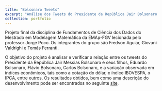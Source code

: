 ```yaml
---
title: "Bolsonaro Tweets"
excerpt: "Análise dos Tweets do Presidente da República Jair Bolsonaro e sua relação com a economia. <br/><img src='/images/bolsonaro_tweets.png'>"
collection: portfolio
---
```


Projeto final da disciplina de Fundamentos de Ciência dos Dados do Mestrado em Modelagem Matemática da EMAp-FGV lecionada pelo professor Jorge Poco. Os integrantes do grupo são Fredson Aguiar, Giovani Valdrighi e Tomás Ferranti.

O objetivo do projeto é analisar e verificar a relação entre os tweets do Presidente da República Jair Messias Bolsonaro e seus filhos, Eduardo Bolsonaro, Flávio Bolsonaro, Carlos Bolsonaro, e a variação observada em indíces econômicos, tais como a cotação do dólar, o índice IBOVESPA, o IPCA, entre outros. Os resultados obtidos, bem como uma descrição do desenvolvimento pode ser encontrados no seguinte [site](https://sites.google.com/view/bolsonaro-tweets/).
